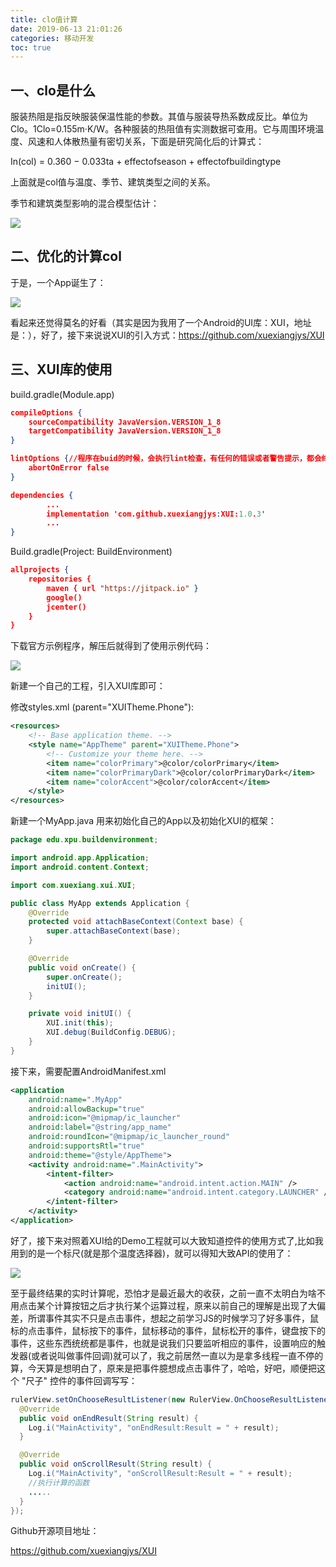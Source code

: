 ```yaml
---
title: clo值计算
date: 2019-06-13 21:01:26
categories: 移动开发
toc: true
---
```


## 一、clo是什么

服装热阻是指反映服装保温性能的参数。其值与服装导热系数成反比。单位为Clo。1Clo=0.155m·K/W。各种服装的热阻值有实测数据可查用。它与周围环境温度、风速和人体散热量有密切关系，下面是研究简化后的计算式：

In(col) = 0.360 − 0.033ta + effectofseason + effectofbuildingtype

上面就是col值与温度、季节、建筑类型之间的关系。

季节和建筑类型影响的混合模型估计：

![](https://s2.ax1x.com/2019/06/15/VoILSH.png)

## 二、优化的计算col

于是，一个App诞生了：

![](https://s2.ax1x.com/2019/06/15/VoIOld.gif)

看起来还觉得莫名的好看（其实是因为我用了一个Android的UI库：XUI，地址是：），好了，接下来说说XUI的引入方式：https://github.com/xuexiangjys/XUI

## 三、XUI库的使用

build.gradle(Module.app)

```json
compileOptions {
  	sourceCompatibility JavaVersion.VERSION_1_8
  	targetCompatibility JavaVersion.VERSION_1_8
}

lintOptions {//程序在buid的时候，会执行lint检查，有任何的错误或者警告提示，都会终止构建
  	abortOnError false
}

dependencies {
		...
		implementation 'com.github.xuexiangjys:XUI:1.0.3'
 		...
}
```

Build.gradle(Project: BuildEnvironment)

```json
allprojects {
    repositories {
        maven { url "https://jitpack.io" }
        google()
        jcenter()
    }
}
```

下载官方示例程序，解压后就得到了使用示例代码：

![](https://s2.ax1x.com/2019/06/15/VoIbfe.png)

新建一个自己的工程，引入XUI库即可：

修改styles.xml (parent="XUITheme.Phone"):

```xml
<resources>
    <!-- Base application theme. -->
    <style name="AppTheme" parent="XUITheme.Phone">
        <!-- Customize your theme here. -->
        <item name="colorPrimary">@color/colorPrimary</item>
        <item name="colorPrimaryDark">@color/colorPrimaryDark</item>
        <item name="colorAccent">@color/colorAccent</item>
    </style>
</resources>
```

新建一个MyApp.java 用来初始化自己的App以及初始化XUI的框架：

```java
package edu.xpu.buildenvironment;

import android.app.Application;
import android.content.Context;

import com.xuexiang.xui.XUI;

public class MyApp extends Application {
    @Override
    protected void attachBaseContext(Context base) {
        super.attachBaseContext(base);
    }

    @Override
    public void onCreate() {
        super.onCreate();
        initUI();
    }

    private void initUI() {
        XUI.init(this);
        XUI.debug(BuildConfig.DEBUG);
    }
}
```

接下来，需要配置AndroidManifest.xml

```xml
<application
    android:name=".MyApp"
    android:allowBackup="true"
    android:icon="@mipmap/ic_launcher"
    android:label="@string/app_name"
    android:roundIcon="@mipmap/ic_launcher_round"
    android:supportsRtl="true"
    android:theme="@style/AppTheme">
    <activity android:name=".MainActivity">
        <intent-filter>
            <action android:name="android.intent.action.MAIN" />
            <category android:name="android.intent.category.LAUNCHER" />
        </intent-filter>
    </activity>
</application>
```

好了，接下来对照着XUI给的Demo工程就可以大致知道控件的使用方式了,比如我用到的是一个标尺(就是那个温度选择器)，就可以得知大致API的使用了：

![](https://s2.ax1x.com/2019/06/15/VoIX6A.png)

至于最终结果的实时计算呢，恐怕才是最近最大的收获，之前一直不太明白为啥不用点击某个计算按钮之后才执行某个运算过程，原来以前自己的理解是出现了大偏差，所谓事件其实不只是点击事件，想起之前学习JS的时候学习了好多事件，鼠标的点击事件，鼠标按下的事件，鼠标移动的事件，鼠标松开的事件，键盘按下的事件，这些东西统统都是事件，也就是说我们只要监听相应的事件，设置响应的触发器(或者说叫做事件回调)就可以了，我之前居然一直以为是拿多线程一直不停的算，今天算是想明白了，原来是把事件臆想成点击事件了，哈哈，好吧，顺便把这个 "尺子" 控件的事件回调写写：

```java
rulerView.setOnChooseResultListener(new RulerView.OnChooseResultListener() {
  @Override
  public void onEndResult(String result) {
    Log.i("MainActivity", "onEndResult:Result = " + result);
  }

  @Override
  public void onScrollResult(String result) {
    Log.i("MainActivity", "onScrollResult:Result = " + result);
    //执行计算的函数
    .....
  }
});
```

Github开源项目地址：

https://github.com/xuexiangjys/XUI